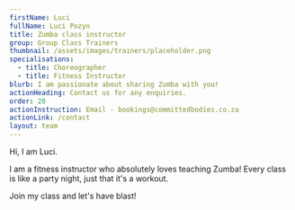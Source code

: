 ```yaml
---
firstName: Luci
fullName: Luci Pozyn
title: Zumba class instructor
group: Group Class Trainers
thumbnail: /assets/images/trainers/placeholder.png
specialisations:
  - title: Choreographer
  - title: Fitness Instructor
blurb: I am passionate about sharing Zumba with you!
actionHeading: Contact us for any enquiries.
order: 20
actionInstruction: Email - bookings@committedbodies.co.za
actionLink: /contact
layout: team
---
```

Hi, I am Luci.

I﻿ am a fitness instructor who absolutely loves teaching Zumba!
E﻿very class is like a party night, just that it's a workout.

J﻿oin my class and let's have blast! 
